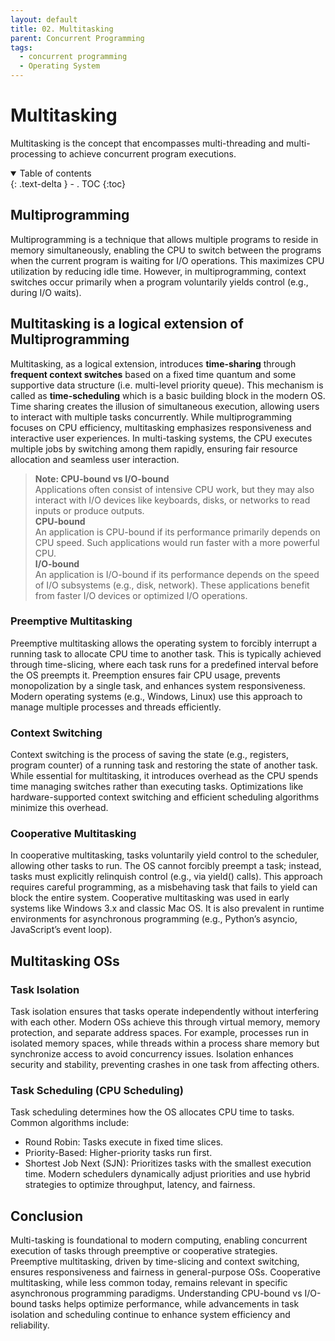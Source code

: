 ```yaml
---
layout: default
title: 02. Multitasking
parent: Concurrent Programming
tags: 
  - concurrent programming
  - Operating System
---
```


# Multitasking

Multitasking is the concept that encompasses multi-threading and multi-processing to achieve concurrent program executions.

<details open markdown="block">
  <summary>
    Table of contents
  </summary>
  {: .text-delta }
- . TOC
{:toc}
</details>

## Multiprogramming  

Multiprogramming is a technique that allows multiple programs to reside in memory simultaneously, enabling the CPU to switch between the programs when the current program is waiting for I/O operations. This maximizes CPU utilization by reducing idle time. However, in multiprogramming, context switches occur primarily when a program voluntarily yields control (e.g., during I/O waits).

## Multitasking is a logical extension of Multiprogramming 

Multitasking, as a logical extension, introduces **time-sharing** through **frequent context switches** based on a fixed time quantum and some supportive data structure (i.e. multi-level priority queue). This mechanism is called as **time-scheduling** which is a basic building block in the modern OS. Time sharing creates the illusion of simultaneous execution, allowing users to interact with multiple tasks concurrently. While multiprogramming focuses on CPU efficiency, multitasking emphasizes responsiveness and interactive user experiences. In multi-tasking systems, the CPU executes multiple jobs by switching among them rapidly, ensuring fair resource allocation and seamless user interaction.

> **Note: CPU-bound vs I/O-bound**     
> Applications often consist of intensive CPU work, but they may also interact with I/O devices like keyboards, disks, or networks to read inputs or produce outputs.    
> **CPU-bound**       
> An application is CPU-bound if its performance primarily depends on CPU speed. Such applications would run faster with a more powerful CPU.       
> **I/O-bound**       
> An application is I/O-bound if its performance depends on the speed of I/O subsystems (e.g., disk, network). These applications benefit from faster I/O devices or optimized I/O operations.

### Preemptive Multitasking
Preemptive multitasking allows the operating system to forcibly interrupt a running task to allocate CPU time to another task. This is typically achieved through time-slicing, where each task runs for a predefined interval before the OS preempts it. Preemption ensures fair CPU usage, prevents monopolization by a single task, and enhances system responsiveness. Modern operating systems (e.g., Windows, Linux) use this approach to manage multiple processes and threads efficiently.

### Context Switching
Context switching is the process of saving the state (e.g., registers, program counter) of a running task and restoring the state of another task. While essential for multitasking, it introduces overhead as the CPU spends time managing switches rather than executing tasks. Optimizations like hardware-supported context switching and efficient scheduling algorithms minimize this overhead.

### Cooperative Multitasking
In cooperative multitasking, tasks voluntarily yield control to the scheduler, allowing other tasks to run. The OS cannot forcibly preempt a task; instead, tasks must explicitly relinquish control (e.g., via yield() calls). This approach requires careful programming, as a misbehaving task that fails to yield can block the entire system. Cooperative multitasking was used in early systems like Windows 3.x and classic Mac OS. It is also prevalent in runtime environments for asynchronous programming (e.g., Python’s asyncio, JavaScript’s event loop).

## Multitasking OSs

### Task Isolation
Task isolation ensures that tasks operate independently without interfering with each other. Modern OSs achieve this through virtual memory, memory protection, and separate address spaces. For example, processes run in isolated memory spaces, while threads within a process share memory but synchronize access to avoid concurrency issues. Isolation enhances security and stability, preventing crashes in one task from affecting others.

### Task Scheduling (CPU Scheduling)
Task scheduling determines how the OS allocates CPU time to tasks. Common algorithms include:
- Round Robin: Tasks execute in fixed time slices.
- Priority-Based: Higher-priority tasks run first.
- Shortest Job Next (SJN): Prioritizes tasks with the smallest execution time.
Modern schedulers dynamically adjust priorities and use hybrid strategies to optimize throughput, latency, and fairness.  


## Conclusion
Multi-tasking is foundational to modern computing, enabling concurrent execution of tasks through preemptive or cooperative strategies. Preemptive multitasking, driven by time-slicing and context switching, ensures responsiveness and fairness in general-purpose OSs. Cooperative multitasking, while less common today, remains relevant in specific asynchronous programming paradigms. Understanding CPU-bound vs I/O-bound tasks helps optimize performance, while advancements in task isolation and scheduling continue to enhance system efficiency and reliability.